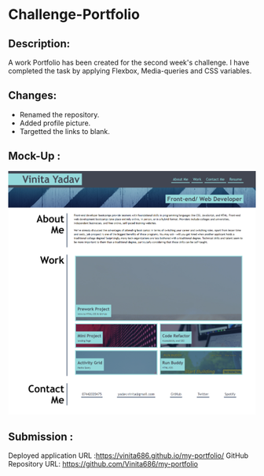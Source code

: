 # Challenge-Portfolio
## Description:
A work Portfolio has been created for the second week's challenge.
I have completed the task by applying  Flexbox, Media-queries and CSS variables.

## Changes: 
- Renamed the repository.
- Added profile picture.
- Targetted the links to blank.
## Mock-Up :
![Screenshot](screenshot.png)

## Submission :
Deployed application URL :https://vinita686.github.io/my-portfolio/
GitHub Repository URL: https://github.com/Vinita686/my-portfolio
